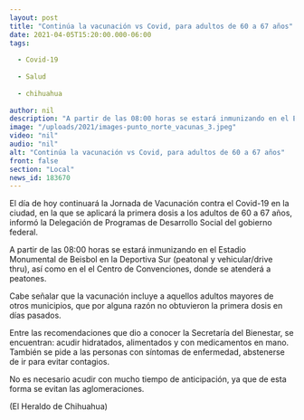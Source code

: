 ```yaml
---
layout: post
title: "Continúa la vacunación vs Covid, para adultos de 60 a 67 años"
date: 2021-04-05T15:20:00.000-06:00
tags:
  
  - Covid-19
  
  - Salud
  
  - chihuahua
  
author: nil
description: "A partir de las 08:00 horas se estará inmunizando en el Estadio Monumental de Beisbol en la Deportiva Sur (peatonal y vehicular/drive thru), así como en el el Centro de Convenciones"
image: "/uploads/2021/images-punto_norte_vacunas_3.jpeg"
video: "nil"
audio: "nil"
alt: "Continúa la vacunación vs Covid, para adultos de 60 a 67 años"
front: false
section: "Local"
news_id: 183670
---
```


El día de hoy continuará la Jornada de Vacunación contra el Covid-19 en la ciudad, en la que se aplicará la primera dosis a los adultos de 60 a 67 años, informó la Delegación de Programas de Desarrollo Social del gobierno federal.

A partir de las 08:00 horas se estará inmunizando en el Estadio Monumental de Beisbol en la Deportiva Sur (peatonal y vehicular/drive thru), así como en el el Centro de Convenciones, donde se atenderá a peatones.

Cabe señalar que la vacunación incluye a aquellos adultos mayores de otros municipios, que por alguna razón no obtuvieron la primera dosis en días pasados.

Entre las recomendaciones que dio a conocer la Secretaría del Bienestar, se encuentran: acudir hidratados, alimentados y con medicamentos en mano. También se pide a las personas con síntomas de enfermedad, abstenerse de ir para evitar contagios.

No es necesario acudir con mucho tiempo de anticipación, ya que de esta forma se evitan las aglomeraciones.

(El Heraldo de Chihuahua)